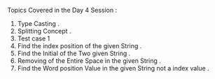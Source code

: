 Topics Covered in the Day 4 Session :

1. Type Casting .
2. Splitting Concept .
3. Test case 1
4. Find the index position of the given String .
5. Find the Initial of the Two given String .
6. Removing of the Entire Space in the given String .
7. Find the Word position Value in the given String not a  index value .
   
